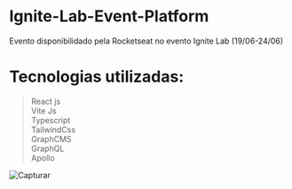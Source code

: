# Ignite-Lab-Event-Platform

Evento disponibilidado pela Rocketseat no evento Ignite Lab (19/06-24/06)
# Tecnologias utilizadas:
>React js <br/>
>Vite Js <br/>
>Typescript <br/>
>TailwindCss <br/>
>GraphCMS <br/>
>GraphQL <br/>
>Apollo <br/>


![Capturar](https://user-images.githubusercontent.com/62970346/174921713-3e448b9b-6bea-4a31-8215-b4e158b20b1e.PNG)

